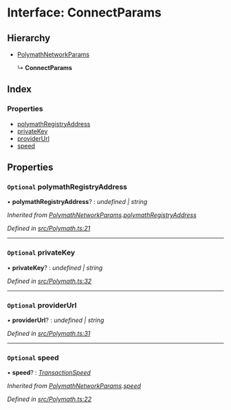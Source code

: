 # Interface: ConnectParams

## Hierarchy

- [PolymathNetworkParams](_polymath_.polymathnetworkparams.md)

  ↳ **ConnectParams**

## Index

### Properties

- [polymathRegistryAddress](_polymath_.connectparams.md#optional-polymathregistryaddress)
- [privateKey](_polymath_.connectparams.md#optional-privatekey)
- [providerUrl](_polymath_.connectparams.md#optional-providerurl)
- [speed](_polymath_.connectparams.md#optional-speed)

## Properties

### `Optional` polymathRegistryAddress

• **polymathRegistryAddress**? : _undefined | string_

_Inherited from [PolymathNetworkParams](_polymath_.polymathnetworkparams.md).[polymathRegistryAddress](_polymath_.polymathnetworkparams.md#optional-polymathregistryaddress)_

_Defined in [src/Polymath.ts:21](https://github.com/PolymathNetwork/polymath-sdk/blob/c47ae7a/src/Polymath.ts#L21)_

---

### `Optional` privateKey

• **privateKey**? : _undefined | string_

_Defined in [src/Polymath.ts:32](https://github.com/PolymathNetwork/polymath-sdk/blob/c47ae7a/src/Polymath.ts#L32)_

---

### `Optional` providerUrl

• **providerUrl**? : _undefined | string_

_Defined in [src/Polymath.ts:31](https://github.com/PolymathNetwork/polymath-sdk/blob/c47ae7a/src/Polymath.ts#L31)_

---

### `Optional` speed

• **speed**? : _[TransactionSpeed](../enums/_types_index_.transactionspeed.md)_

_Inherited from [PolymathNetworkParams](_polymath_.polymathnetworkparams.md).[speed](_polymath_.polymathnetworkparams.md#optional-speed)_

_Defined in [src/Polymath.ts:22](https://github.com/PolymathNetwork/polymath-sdk/blob/c47ae7a/src/Polymath.ts#L22)_
